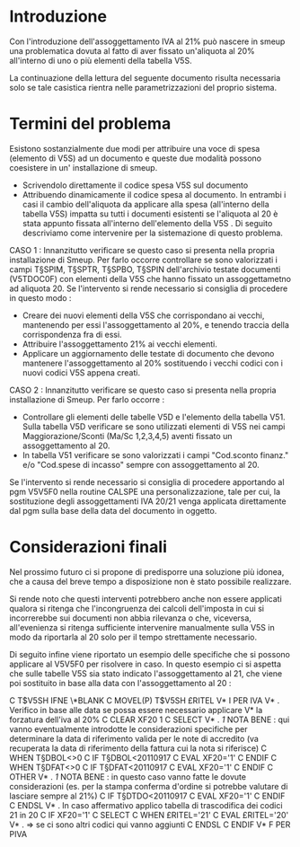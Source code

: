 # Introduzione
Con l'introduzione dell'assoggettamento IVA al 21% può nascere in smeup una problematica dovuta al fatto di aver fissato un'aliquota al 20% all'interno di uno o più elementi della tabella V5S.

La continuazione della lettura del seguente documento risulta necessaria solo se tale casistica rientra nelle parametrizzazioni del proprio sistema.

# Termini del problema
Esistono sostanzialmente due modi per attribuire una voce di spesa (elemento di V5S) ad un documento e queste due modalità possono coesistere in un' installazione di smeup.

-  Scrivendolo direttamente il codice spesa V5S sul documento
-  Attribuendo dinamicamente il codice spesa al documento.
In entrambi i casi il cambio dell'aliquota da applicare alla spesa (all'interno della tabella V5S) impatta su tutti i documenti esistenti se l'aliquota  al 20 è stata appunto fissata all'interno dell'elemento della V5S . Di seguito descriviamo come intervenire per la sistemazione di questo problema.

CASO 1 : 
Innanzitutto verificare se questo caso si presenta nella propria installazione di Smeup. Per farlo occorre controllare se sono valorizzati i campi T§SPIM, T§SPTR, T§SPBO, T§SPIN  dell'archivio testate documenti (V5TDOC0F) con elementi della V5S che hanno fissato un assoggettametno ad aliquota 20.  Se l'intervento si rende necessario si consiglia di procedere in questo modo : 
-  Creare dei nuovi elementi della V5S che corrispondano ai vecchi, mantenendo per essi l'assoggettamento al 20%, e tenendo traccia della corrispondenza fra di essi.
-  Attribuire l'assoggettamento 21% ai vecchi elementi.
-  Applicare un aggiornamento delle testate di documento che devono mantenere l'assoggettamento al 20% sostituendo i vecchi codici con i nuovi codici V5S appena creati.

CASO 2 : 
Innanzitutto verificare se questo caso si presenta nella propria installazione di Smeup. Per farlo occorre : 
-  Controllare gli elementi delle tabelle V5D e l'elemento della tabella V51. Sulla tabella V5D verificare se sono utilizzati elementi di V5S nei campi Maggiorazione/Sconti (Ma/Sc 1,2,3,4,5) aventi fissato un assoggettamento al 20.
-  In tabella V51 verificare se sono valorizzati i campi "Cod.sconto finanz." e/o "Cod.spese di incasso" sempre con assoggettamento al 20.

Se l'intervento si rende necessario si consiglia di procedere apportando al pgm V5V5F0 nella routine CALSPE una personalizzazione, tale per cui, la sostituzione degli assoggettamenti IVA  20/21 venga applicata direttamente dal pgm sulla base della data del documento in oggetto.

# Considerazioni finali
Nel prossimo futuro ci si propone di predisporre una soluzione più idonea, che a causa del breve tempo a disposizione non è stato possibile realizzare.

Si rende noto che questi interventi potrebbero anche non essere applicati qualora si ritenga che l'incongruenza dei calcoli dell'imposta in cui si incorrerebbe sui documenti non abbia rilevanza o che, viceversa, all'evenienza si ritenga sufficiente intervenire manualmente sulla V5S in modo da riportarla al 20 solo per il tempo strettamente necessario.

Di seguito infine viene riportato un esempio delle specifiche che si possono applicare al V5V5F0 per risolvere in caso. In questo esempio ci si aspetta che sulle tabelle V5S sia stato indicato l'assoggettamento al 21, che viene poi sostituito in base alla data con l'assoggettamento al 20 : 

>
C     T$V5SH        IFNE      \*BLANK
C                   MOVEL(P)  T$V5SH        £RITEL
V\* I PER IVA
V\* . Verifico in base alle data se possa essere necessario applicare
V\*   la forzatura dell'iva al 20%
C                   CLEAR                   XF20              1
C                   SELECT
V\* . _1_ NOTA BENE :  qui vanno eventualmente introdotte le considerazioni specifiche per determinare la data di riferimento valida per le note di accredito (va recuperata la data di riferimento della fattura cui la nota si riferisce)
C                   WHEN      T§DBOL<>0
C                   IF        T§DBOL<20110917
C                   EVAL      XF20='1'
C                   ENDIF
C                   WHEN      T§DFAT<>0
C                   IF        T§DFAT<20110917
C                   EVAL      XF20='1'
C                   ENDIF
C                   OTHER
V\* . _1_ NOTA BENE :  in questo caso vanno fatte le dovute considerazioni (es. per la stampa conferma d'ordine si potrebbe valutare di lasciare sempre al 21%) 
C                   IF        T§DTDO<20110917
C                   EVAL      XF20='1'
C                   ENDIF
C                   ENDSL
V\* . In caso affermativo applico tabella di trascodifica dei codici 21 in 20
C                   IF        XF20='1'
C                   SELECT
C                   WHEN      £RITEL='21'
C                   EVAL      £RITEL='20'
 V\* . => se ci sono altri codici qui vanno aggiunti
C                   ENDSL
C                   ENDIF
V\* F PER PIVA




